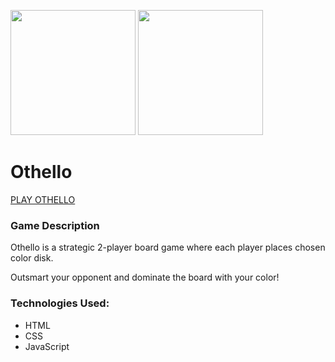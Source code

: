 <p float="left">
  <img src="https://i.imgur.com/8iHKRqR.png" width="200" />
  <img src="https://i.imgur.com/gzVUFhb.png" width="200" /> 
</p>

# Othello

[PLAY OTHELLO](https://mymy209.github.io/Othello/)

### Game Description
Othello is a strategic 2-player board game where each player places chosen color disk.

Outsmart your opponent and dominate the board with your color!

### Technologies Used:
- HTML
- CSS
- JavaScript



